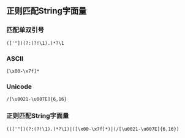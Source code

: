 ## 正则匹配String字面量

### 匹配单双引号

```
(['"])(?:(?!\1).)*?\1
```

### ASCII
```
[\x00-\x7f]*
```

### Unicode
```
/[\u0021-\u007E]{6,16}
```

### 正则匹配String字面量

```
((['"])(?:(?!\1).)*?\1)|([\x00-\x7f]*)|(/[\u0021-\u007E]{6,16})
```
